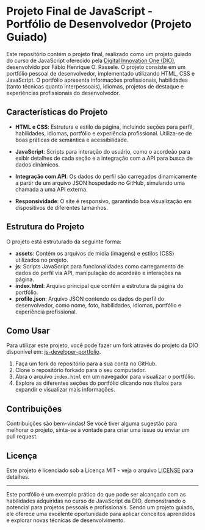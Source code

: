 # Projeto Final de JavaScript - Portfólio de Desenvolvedor (Projeto Guiado)

Este repositório contém o projeto final, realizado como um projeto guiado do curso de JavaScript oferecido pela [Digital Innovation One (DIO)](https://www.dio.me/), desenvolvido por Fábio Henrique O. Rassele. O projeto consiste em um portfólio pessoal de desenvolvedor, implementado utilizando HTML, CSS e JavaScript. O portfólio apresenta informações profissionais, habilidades (tanto técnicas quanto interpessoais), idiomas, projetos de destaque e experiências profissionais do desenvolvedor.

## Características do Projeto

- **HTML e CSS**: Estrutura e estilo da página, incluindo seções para perfil, habilidades, idiomas, portfólio e experiência profissional. Utiliza-se de boas práticas de semântica e acessibilidade.
  
- **JavaScript**: Scripts para interação do usuário, como o acordeão para exibir detalhes de cada seção e a integração com a API para busca de dados dinâmicos.

- **Integração com API**: Os dados do perfil são carregados dinamicamente a partir de um arquivo JSON hospedado no GitHub, simulando uma chamada a uma API externa.

- **Responsividade**: O site é responsivo, garantindo boa visualização em dispositivos de diferentes tamanhos.

## Estrutura do Projeto

O projeto está estruturado da seguinte forma:

- **assets**: Contém os arquivos de mídia (imagens) e estilos (CSS) utilizados no projeto.
- **js**: Scripts JavaScript para funcionalidades como carregamento de dados do perfil via API, manipulação do acordeão e interações na página.
- **index.html**: Arquivo principal que contém a estrutura da página do portfólio.
- **profile.json**: Arquivo JSON contendo os dados do perfil do desenvolvedor, como nome, foto, habilidades, idiomas, portfólio e experiência profissional.

## Como Usar

Para utilizar este projeto, você pode fazer um fork através do projeto da DIO disponível em: [js-developer-portfolio](https://github.com/digitalinnovationone/js-developer-portfolio).

1. Faça um fork do repositório para a sua conta no GitHub.
2. Clone o repositório forkado para o seu computador.
3. Abra o arquivo `index.html` em um navegador para visualizar o portfólio.
4. Explore as diferentes seções do portfólio clicando nos títulos para expandir e visualizar mais informações.

## Contribuições

Contribuições são bem-vindas! Se você tiver alguma sugestão para melhorar o projeto, sinta-se à vontade para criar uma issue ou enviar um pull request.

## Licença

Este projeto é licenciado sob a Licença MIT - veja o arquivo [LICENSE](https://github.com/SkurZZ/js-developer-portfolio/blob/main/LICENSE) para detalhes.

---

Este portfólio é um exemplo prático do que pode ser alcançado com as habilidades adquiridas no curso de JavaScript da DIO, demonstrando o potencial para projetos pessoais e profissionais. Sendo um projeto guiado, ele oferece uma excelente oportunidade para aplicar conceitos aprendidos e explorar novas técnicas de desenvolvimento.

